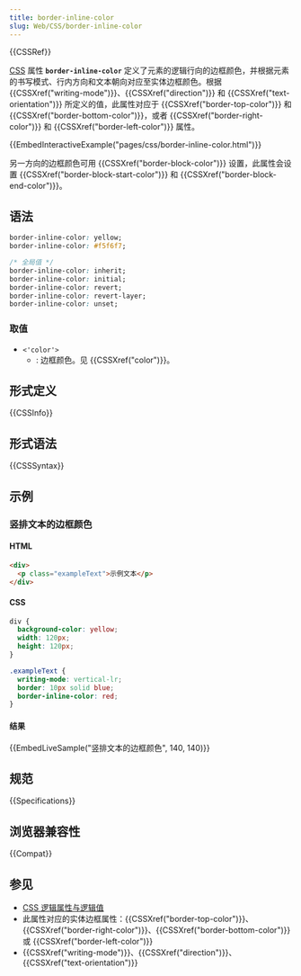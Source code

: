 ```yaml
---
title: border-inline-color
slug: Web/CSS/border-inline-color
---
```


{{CSSRef}}

[CSS](/zh-CN/docs/Web/CSS) 属性 **`border-inline-color`** 定义了元素的逻辑行向的边框颜色，并根据元素的书写模式、行内方向和文本朝向对应至实体边框颜色。根据 {{CSSXref("writing-mode")}}、{{CSSXref("direction")}} 和 {{CSSXref("text-orientation")}} 所定义的值，此属性对应于 {{CSSXref("border-top-color")}} 和 {{CSSXref("border-bottom-color")}}，或者 {{CSSXref("border-right-color")}} 和 {{CSSXref("border-left-color")}} 属性。

{{EmbedInteractiveExample("pages/css/border-inline-color.html")}}

另一方向的边框颜色可用 {{CSSXref("border-block-color")}} 设置，此属性会设置 {{CSSXref("border-block-start-color")}} 和 {{CSSXref("border-block-end-color")}}。

## 语法

```css
border-inline-color: yellow;
border-inline-color: #f5f6f7;

/* 全局值 */
border-inline-color: inherit;
border-inline-color: initial;
border-inline-color: revert;
border-inline-color: revert-layer;
border-inline-color: unset;
```

### 取值

- `<'color'>`
  - : 边框颜色。见 {{CSSXref("color")}}。

## 形式定义

{{CSSInfo}}

## 形式语法

{{CSSSyntax}}

## 示例

### 竖排文本的边框颜色

#### HTML

```html
<div>
  <p class="exampleText">示例文本</p>
</div>
```

#### CSS

```css
div {
  background-color: yellow;
  width: 120px;
  height: 120px;
}

.exampleText {
  writing-mode: vertical-lr;
  border: 10px solid blue;
  border-inline-color: red;
}
```

#### 结果

{{EmbedLiveSample("竖排文本的边框颜色", 140, 140)}}

## 规范

{{Specifications}}

## 浏览器兼容性

{{Compat}}

## 参见

- [CSS 逻辑属性与逻辑值](/zh-CN/docs/Web/CSS/CSS_logical_properties_and_values)
- 此属性对应的实体边框属性：{{CSSXref("border-top-color")}}、{{CSSXref("border-right-color")}}、{{CSSXref("border-bottom-color")}} 或 {{CSSXref("border-left-color")}}
- {{CSSXref("writing-mode")}}、{{CSSXref("direction")}}、{{CSSXref("text-orientation")}}
